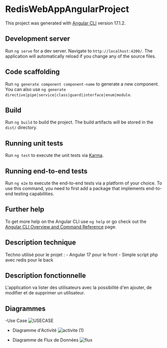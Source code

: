 # RedisWebAppAngularProject

This project was generated with [Angular CLI](https://github.com/angular/angular-cli) version 17.1.2.

## Development server

Run `ng serve` for a dev server. Navigate to `http://localhost:4200/`. The application will automatically reload if you change any of the source files.

## Code scaffolding

Run `ng generate component component-name` to generate a new component. You can also use `ng generate directive|pipe|service|class|guard|interface|enum|module`.

## Build

Run `ng build` to build the project. The build artifacts will be stored in the `dist/` directory.

## Running unit tests

Run `ng test` to execute the unit tests via [Karma](https://karma-runner.github.io).

## Running end-to-end tests

Run `ng e2e` to execute the end-to-end tests via a platform of your choice. To use this command, you need to first add a package that implements end-to-end testing capabilities.

## Further help

To get more help on the Angular CLI use `ng help` or go check out the [Angular CLI Overview and Command Reference](https://angular.io/cli) page.

## Description technique
Techno utilisé pour le projet : 
    - Angular 17 pour le front
    - Simple script php avec redis pour le back

## Description fonctionnelle
L'application va lister des utilisateurs avec la possibilité d'en ajouter, de modifier et de supprimer un utilisateur.

## Diagrammes

-Use Case
    ![USECASE](https://github.com/thomas-gfr/tp-redis/assets/57356412/5a737658-199a-4aa7-a41a-0f7e0288e026)

- Diagramme d'Activité
  ![activite (1)](https://github.com/thomas-gfr/tp-redis/assets/57356412/92c181cf-9047-40eb-a8f7-6acad403320d)
    
- Diagramme de Flux de Données
    ![flux](https://github.com/thomas-gfr/tp-redis/assets/57356412/ad8bfa47-4d87-4d83-aa15-bcc345850d54)
